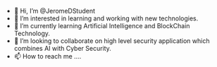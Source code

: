 - 👋 Hi, I’m @JeromeDStudent
- 👀 I’m interested in learning and working with new technologies.
- 🌱 I’m currently learning Artificial Intelligence and BlockChain Technology.
- 💞️ I’m looking to collaborate on high level security application which combines AI with Cyber Security.
- 📫 How to reach me ....

<!---
JeromeDStudent/JeromeDStudent is a ✨ special ✨ repository because its `README.md` (this file) appears on your GitHub profile.
You can click the Preview link to take a look at your changes.
--->
